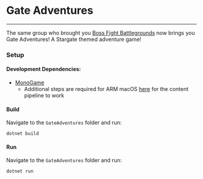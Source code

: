 # Gate Adventures
---
The same group who brought you [Boss Fight Battlegrounds](https://github.com/maxdevos49/Boss-Fight-Battleground) now brings you Gate Adventures! A Stargate themed adventure game!

### Setup

#### Development Dependencies:
- [MonoGame](https://monogame.net/articles/getting_started/index.html)
  - Additional steps are required for ARM macOS [here](https://community.monogame.net/t/tutorial-for-setting-up-monogame-on-m1-m2-apple-silicon/19669) for the content pipeline to work 

#### Build
Navigate to the `GateAdventures` folder and run:
```
dotnet build
```

#### Run
Navigate to the `GateAdventures` folder and run:
```
dotnet run
```